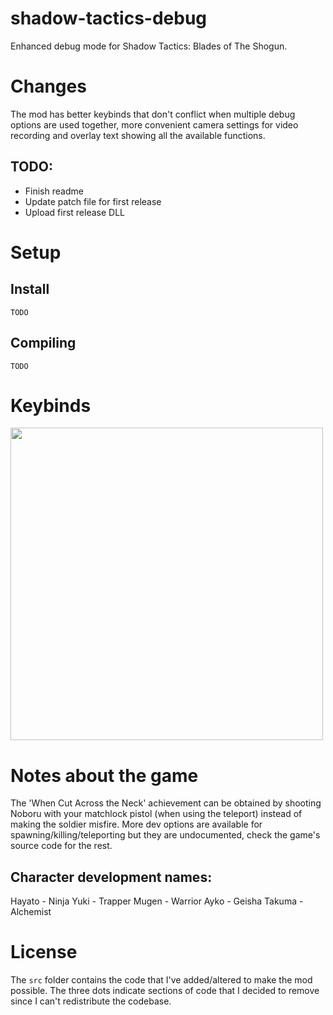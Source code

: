 # shadow-tactics-debug

Enhanced debug mode for Shadow Tactics: Blades of The Shogun.

<!-- TODO: add screenshots with link to video -->
<!-- <a href="https://www.youtube.com/watch?v=J8ee1b1XuMg"><img src="https://i.imgur.com/So7J885.png" width="400"></a> -->

# Changes

The mod has better keybinds that don't conflict when multiple debug options are used together, more convenient camera settings for video recording and overlay text showing all the available functions.

## TODO:

- Finish readme
- Update patch file for first release
- Upload first release DLL

# Setup

## Install

`TODO`

## Compiling

`TODO`

# Keybinds

<a><img src="https://i.imgur.com/IcNUnc6.png" width="500"></a>

# Notes about the game

The 'When Cut Across the Neck' achievement can be obtained by shooting Noboru with your matchlock pistol (when using the teleport) instead of making the soldier misfire.
More dev options are available for spawning/killing/teleporting but they are undocumented, check the game's source code for the rest.

## Character development names:

Hayato - Ninja
Yuki - Trapper
Mugen - Warrior
Ayko - Geisha
Takuma - Alchemist

# License

The `src` folder contains the code that I've added/altered to make the mod possible. The three dots indicate sections of code that I decided to remove since I can't redistribute the codebase.
